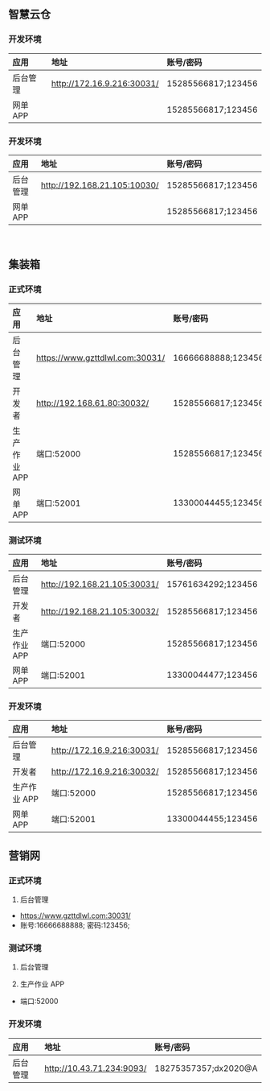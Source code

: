 ## 智慧云仓

### 开发环境

| 应用     | 地址                       | 账号/密码          |
| :------- | :------------------------- | :----------------- |
| 后台管理 | http://172.16.9.216:30031/ | 15285566817;123456 |
| 网单 APP |                            | 15285566817;123456 |

### 开发环境

| 应用     | 地址                       | 账号/密码          |
| :------- | :------------------------- | :----------------- |
| 后台管理 | http://192.168.21.105:10030/ | 15285566817;123456 |
| 网单 APP |                            | 15285566817;123456 |

<br/>

<!-- ////////////////////////////// -->

## 集装箱

### 正式环境

| 应用         | 地址                            | 账号/密码          |
| :----------- | :------------------------------ | :----------------- |
| 后台管理     | https://www.gzttdlwl.com:30031/ | 16666688888;123456 |
| 开发者       | http://192.168.61.80:30032/     | 15285566817;123456 |
| 生产作业 APP | 端口:52000                      | 15285566817;123456 |
| 网单 APP     | 端口:52001                      | 13300044455;123456 |

### 测试环境

| 应用         | 地址                         | 账号/密码          |
| :----------- | :--------------------------- | :----------------- |
| 后台管理     | http://192.168.21.105:30031/ | 15761634292;123456 |
| 开发者       | http://192.168.21.105:30032/ | 15285566817;123456 |
| 生产作业 APP | 端口:52000                   | 15285566817;123456 |
| 网单 APP     | 端口:52001                   | 13300044477;123456 |

### 开发环境

| 应用         | 地址                       | 账号/密码          |
| :----------- | :------------------------- | :----------------- |
| 后台管理     | http://172.16.9.216:30031/ | 15285566817;123456 |
| 开发者       | http://172.16.9.216:30032/ | 15285566817;123456 |
| 生产作业 APP | 端口:52000                 | 15285566817;123456 |
| 网单 APP     | 端口:52001                 | 13300044455;123456 |

<!-- ////////////////////////////// -->

## 营销网

### 正式环境

1. 后台管理

- https://www.gzttdlwl.com:30031/
- 账号:16666688888; 密码:123456;

### 测试环境

1. 后台管理

2. 生产作业 APP

- 端口:52000

### 开发环境

| 应用     | 地址                      | 账号/密码            |
| :------- | :------------------------ | :------------------- |
| 后台管理 | http://10.43.71.234:9093/ | 18275357357;dx2020@A |

<!-- ////////////////////////////// -->
